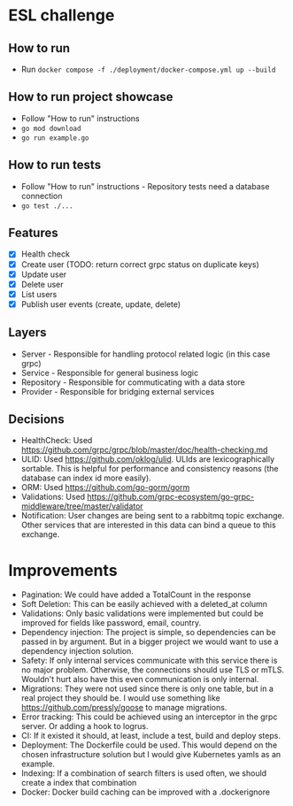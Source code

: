 # ESL challenge

## How to run
- Run `docker compose -f ./deployment/docker-compose.yml up --build`

## How to run project showcase
- Follow "How to run" instructions
- `go mod download`
- `go run example.go`

## How to run tests
- Follow "How to run" instructions - Repository tests need a database connection
- `go test ./...`

## Features
- [X] Health check
- [X] Create user (TODO: return correct grpc status on duplicate keys)
- [X] Update user
- [X] Delete user
- [X] List users
- [X] Publish user events (create, update, delete)

## Layers
- Server - Responsible for handling protocol related logic (in this case grpc)
- Service - Responsible for general business logic
- Repository - Responsible for commuticating with a data store
- Provider - Responsible for bridging external services

## Decisions
- HealthCheck: Used https://github.com/grpc/grpc/blob/master/doc/health-checking.md
- ULID: Used https://github.com/oklog/ulid. ULIds are lexicographically sortable. This is helpful for performance and consistency reasons (the database can index id more easily).
- ORM: Used https://github.com/go-gorm/gorm
- Validations: Used https://github.com/grpc-ecosystem/go-grpc-middleware/tree/master/validator
- Notification: User changes are being sent to a rabbitmq topic exchange. Other services that are interested in this data can bind a queue to this exchange.

# Improvements
- Pagination: We could have added a TotalCount in the response
- Soft Deletion: This can be easily achieved with a deleted_at column
- Validations: Only basic validations were implemented but could be improved for fields like password, email, country.
- Dependency injection: The project is simple, so dependencies can be passed in by argument. But in a bigger project we would want to use a dependency injection solution.
- Safety: If only internal services communicate with this service there is no major problem. Otherwise, the connections should use TLS or mTLS. Wouldn't hurt also have this even communication is only internal.
- Migrations: They were not used since there is only one table, but in a real project they should be. I would use something like https://github.com/pressly/goose to manage migrations.
- Error tracking: This could be achieved using an interceptor in the grpc server. Or adding a hook to logrus.
- CI: If it existed it should, at least, include a test, build and deploy steps.
- Deployment: The Dockerfile could be used. This would depend on the chosen infrastructure solution but I would give Kubernetes yamls as an example.
- Indexing: If a combination of search filters is used often, we should create a index that combination
- Docker: Docker build caching can be improved with a .dockerignore